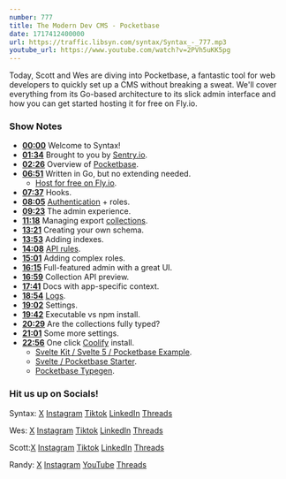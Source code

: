 ```yaml
---
number: 777
title: The Modern Dev CMS - Pocketbase
date: 1717412400000
url: https://traffic.libsyn.com/syntax/Syntax_-_777.mp3
youtube_url: https://www.youtube.com/watch?v=2PVh5uKK5pg
---
```


Today, Scott and Wes are diving into Pocketbase, a fantastic tool for web developers to quickly set up a CMS without breaking a sweat. We'll cover everything from its Go-based architecture to its slick admin interface and how you can get started hosting it for free on Fly.io.

### Show Notes

* **[00:00](#t=00:00)** Welcome to Syntax!
* **[01:34](#t=01:34)** Brought to you by [Sentry.io](https://sentry.io/syntax).
* **[02:26](#t=02:26)** Overview of [Pocketbase](https://pocketbase.io/).
* **[06:51](#t=06:51)** Written in Go, but no extending needed.
    * [Host for free on Fly.io](https://github.com/pocketbase/pocketbase/discussions/537).
* **[07:37](#t=07:37)** Hooks.
* **[08:05](#t=08:05)** [Authentication](https://pocketbase.io/docs/authentication) + roles.
* **[09:23](#t=09:23)** The admin experience.
* **[11:18](#t=11:18)** Managing export [collections](https://pocketbase.io/docs/collections).
* **[13:21](#t=13:21)** Creating your own schema.
* **[13:53](#t=13:53)** Adding indexes.
* **[14:08](#t=14:08)** [API rules](https://pocketbase.io/docs/api-files).
* **[15:01](#t=15:01)** Adding complex roles.
* **[16:15](#t=16:15)** Full-featured admin with a great UI.
* **[16:59](#t=16:59)** Collection API preview.
* **[17:41](#t=17:41)** Docs with app-specific context.
* **[18:54](#t=18:54)** [Logs](https://pocketbase.io/docs/api-logs).
* **[19:02](#t=19:02)** Settings.
* **[19:42](#t=19:42)** Executable vs npm install.
* **[20:29](#t=20:29)** Are the collections fully typed?
* **[21:01](#t=21:01)** Some more settings.
* **[22:56](#t=22:56)** One click [Coolify](https://coolify.io/) install.
    * [Svelte Kit / Svelte 5 / Pocketbase Example](https://github.com/stolinski/the-break).
    * [Svelte / Pocketbase Starter](https://github.com/stolinski/drop-in).
    * [Pocketbase Typegen](https://github.com/patmood/pocketbase-typegen).

### Hit us up on Socials!

Syntax: [X](https://twitter.com/syntaxfm) [Instagram](https://www.instagram.com/syntax_fm/) [Tiktok](https://www.tiktok.com/@syntaxfm) [LinkedIn](https://www.linkedin.com/company/96077407/admin/feed/posts/) [Threads](https://www.threads.net/@syntax_fm)

Wes: [X](https://twitter.com/wesbos) [Instagram](https://www.instagram.com/wesbos/) [Tiktok](https://www.tiktok.com/@wesbos) [LinkedIn](https://www.linkedin.com/in/wesbos/) [Threads](https://www.threads.net/@wesbos)

Scott:[X](https://twitter.com/stolinski) [Instagram](https://www.instagram.com/stolinski/) [Tiktok](https://www.tiktok.com/@stolinski) [LinkedIn](https://www.linkedin.com/in/stolinski/) [Threads](https://www.threads.net/@stolinski)

Randy: [X](https://twitter.com/randyrektor) [Instagram](https://www.instagram.com/randyrektor/) [YouTube](https://www.youtube.com/@randyrektor) [Threads](https://www.threads.net/@randyrektor)
